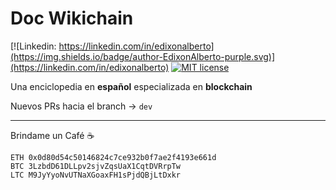 # Doc Wikichain

[![Linkedin: https://linkedin.com/in/edixonalberto](https://img.shields.io/badge/author-EdixonAlberto-purple.svg)](https://linkedin.com/in/edixonalberto)
[![MIT license](https://img.shields.io/badge/license-MIT-green.svg)](./LICENSE.md)

Una enciclopedia en **español** especializada en **blockchain**

<!-- ### Screens -->
<!-- ![image](./files/image.png) -->


Nuevos PRs hacia el branch -> `dev`

---

Brindame un Café ☕️

```
ETH 0x0d80d54c50146824c7ce932b0f7ae2f4193e661d
BTC 3LzbdD61DLLpv2sjvZqsUaX1CqtDVRrpTw
LTC M9JyYyoNvUTNaXGoaxFH1sPjdQBjLtDxkr
```

